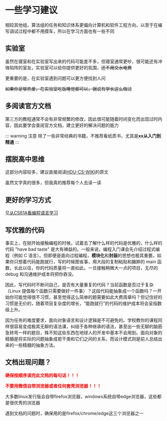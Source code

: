 # 一些学习建议
相较其他组，算法组的任务和知识体系更偏向计算机和软件工程方向，以至于在编写调试过程中都不用摸车，所以在学习方面也有一些不同

## 实验室
虽然在寝室和在实验室写出来的代码可能差不多，但寝室通常更吵，很可能还有冲锋陷阵的室友，实验室可以给你提供更好的氛围，~~还不用交水电费~~

更重要的是，在实验室遇到问题可以更方便找到人问

~~如果你足够热爱，在实验室吃饭睡觉都可以，据说有学长这么做过~~

## 多阅读官方文档
第三方的教程通常不会有非常频繁的修改，因此很可能随着时间变化而出现过时内容，因此要学会查阅官方文档，建立更好的解决问题的能力

::: warning 注意
除了一些非常经典的书籍，不推荐看纸质书，尤其是**xx从入门到精通**
:::

## 摆脱高中思维
这部分内容较多，建议直接阅读[HDU-CS-WIKI](https://hdu-cs.wiki/2.%E9%AB%98%E6%95%88%E5%AD%A6%E4%B9%A0/2.1%E9%AB%98%E6%95%88%E7%9A%84%E5%89%8D%E6%8F%90%EF%BC%9A%E6%91%86%E8%84%B1%E9%AB%98%E4%B8%AD%E6%80%9D%E7%BB%B4)的原文

虽然文字真的很多，但我真的推荐每个人去读一读

## 更好的学习方式
见[从CS61A看编程语言学习](https://hdu-cs.wiki/3.%E7%BC%96%E7%A8%8B%E6%80%9D%E7%BB%B4%E4%BD%93%E7%B3%BB%E6%9E%84%E5%BB%BA/3.6.1%E4%BB%8ECS61A%E7%9C%8B%E7%BC%96%E7%A8%8B%E8%AF%AD%E8%A8%80%E5%AD%A6%E4%B9%A0#%E9%94%99%E8%AF%AF%E7%9A%84%E5%AD%A6%E4%B9%A0%E6%96%B9%E5%BC%8F)

## 写优雅的代码
事实上，在刚开始接触编程的时候，试着去了解什么样的代码是优雅的，什么样的代码 "have bad taste" 是大有裨益的。一般来说，编程入门课会先介绍过程式编程（例如 C 语言）。但即便是面向过程编程，**模块化**和**封装**的思想也极其重要。如果你只想着代码能跑就行，写的时候图省事，用大段的复制粘贴和臃肿的 main 函数，长此以往，你的代码质量将一直如此。一旦接触稍微大一点的项目，无尽的 debug 和沟通维护成本将把你吞没。

因此，写代码时不断问自己，是否有大量重复的代码？当前函数是否过于复杂（Linux 提倡每个函数只需要做好一件事）？这段代码能抽象成一个函数吗？一开始你可能觉得很不习惯，甚至觉得这么简单的题需要如此大费周章吗？但记住好的习惯是无价的，随着项目复杂度的增长，“能跑就行”的代码的维护成本将会呈指数级上升。

因为任务的难度要求，面向对象语言和设计逻辑是不可避免的。学校教你的课程同样很容易变成极其无聊的语法课，纠结于各种继承的语法，甚至出一些无聊的脑筋急转弯一样的题目，殊不知这些东西在地球人的开发中基本不会用到。面向对象的精髓是将实际的问题抽象成若干类和它们之间的关系，而设计模式则是前人总结出来的一些精髓的抽象方法。

## 文档出现问题？
<strong style="color: red">确保按顺序读完此文档的每句话！！！</strong>

<strong style="color: red">不要用微信自带浏览器或者任何套壳浏览器！！！</strong>

大多数linux发行版会自带firefox浏览器，windows系统自带edge浏览器，这些都是很优秀的浏览器

遇到文档的问题时，确保用的是firefox/chrome/edge这三个浏览器之一
